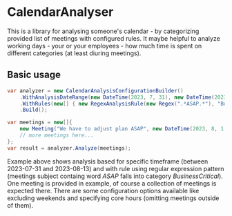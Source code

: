 # CalendarAnalyser
This is a library for analysing someone's calendar - by categorizing provided list of meetings with configured rules. It maybe helpful to analyze working days - your or your employees - how much time is spent on different categories (at least diuring meetings).

## Basic usage
```csharp
var analyzer = new CalendarAnalysisConfigurationBuilder()
    .WithAnalysisDateRange(new DateTime(2023, 7, 31), new DateTime(2023, 8, 13))
    .WithRules(new[] { new RegexAnalysisRule(new Regex(".*ASAP.*"), "BusinessCritical") })
    .Build();

var meetings = new[]{
    new Meeting("We have to adjust plan ASAP", new DateTime(2023, 8, 1, 9, 30, 0), new DateTime(2023, 8, 1, 10, 0, 0), 1, "john.smith@company.com", false, false)
    // more meetings here...
};
var result = analyzer.Analyze(meetings);
```

Example above shows analysis based for specific timeframe (between 2023-07-31 and 2023-08-13) and with rule using regular expression pattern (meetings subject containg word _ASAP_ falls into category _BusinessCritical_). One meeting is provided in example, of course a collection of meetings is expected there.
There are some configuration options available like excluding weekends and specifying core hours (omitting meetings outside of them).